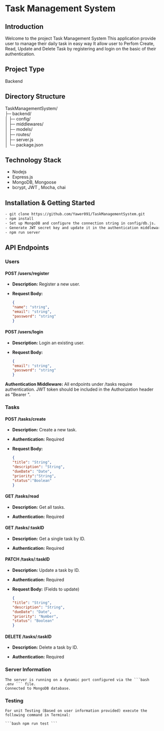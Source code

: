 # Task Management System

## Introduction
  Welcome to the project Task Management System This application provide user to manage their daily task in easy way
  It allow user to Perfom Create, Read, Update and Delete Task by registering and login on the basic of their authentication.

## Project Type
   Backend

## Directory Structure
TaskManagementSystem/<br>
├─ backend/<br>
│  ├─ config/<br>
│  ├─ middlewares/<br>
│  ├─ models/<br>
│  ├─ routes/<br>
│  ├─ server.js<br>
│  └─ package.json<br>

## Technology Stack
- Nodejs
- Express.js
- MongoDB, Mongoose
- bcrypt, JWT , Mocha, chai

## Installation & Getting Started
```bash
- git clone https://github.com/Yawer091/TaskManagementSystem.git
- npm install
- Set up MongoDB and configure the connection string in config/db.js.
- Generate JWT secret key and update it in the authentication middleware (middleware/auth.middleware.js).
- npm run server
```
## API Endpoints

### Users

#### POST /users/register

- **Description:** Register a new user.

- **Request Body:**
    ```json
    {
    "name": "string",
    "email": "string",
    "password": "string"
    }

#### POST /users/login

- **Description:** Login an existing user.

- **Request Body:**
  ```json
  {
  "email": "string",
  "password": "string"
  }


**Authentication Middleware:** All endpoints under /tasks require authentication. JWT token should be included in the Authorization header as "Bearer ".

### Tasks

#### POST /tasks/create

- **Description:** Create a new task.

- **Authentication:** Required

- **Request Body:**
  ```json
  {
  "title": "String",
  "description": "String",
  "dueDate": "Date",
  "priority":"String",
  "status":"Boolean"
  }

#### GET /tasks/read

- **Description:** Get all tasks.

- **Authentication:** Required

#### GET /tasks/:taskID

- **Description:** Get a single task by ID.

- **Authentication:** Required

#### PATCH /tasks/:taskID

- **Description:** Update a task by ID.

- **Authentication:** Required

- **Request Body:** (Fields to update)
  ```json
  {
  "title": "String",
  "description": "String",
  "dueDate": "Date",
  "priority": "Number",
  "status": "Boolean"
  }

#### DELETE /tasks/:taskID

- **Description:** Delete a task by ID.

- **Authentication:** Required

### Server Information
    The server is running on a dynamic port configured via the ```bash .env ``` file.
    Connected to MongoDB database.

### Testing
    For unit Testing (Based on user information provided) execute the following command in Terminal:
    
    ```bash npm run test ```
    

